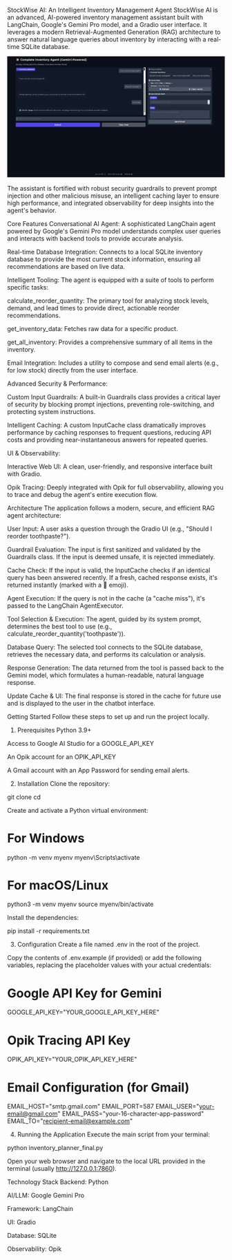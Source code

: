 StockWise AI: An Intelligent Inventory Management Agent
StockWise AI is an advanced, AI-powered inventory management assistant built with LangChain, Google's Gemini Pro model, and a Gradio user interface. It leverages a modern Retrieval-Augmented Generation (RAG) architecture to answer natural language queries about inventory by interacting with a real-time SQLite database.

![homepage](public/image.png)

The assistant is fortified with robust security guardrails to prevent prompt injection and other malicious misuse, an intelligent caching layer to ensure high performance, and integrated observability for deep insights into the agent's behavior.

Core Features
Conversational AI Agent: A sophisticated LangChain agent powered by Google's Gemini Pro model understands complex user queries and interacts with backend tools to provide accurate analysis.

Real-time Database Integration: Connects to a local SQLite inventory database to provide the most current stock information, ensuring all recommendations are based on live data.

Intelligent Tooling: The agent is equipped with a suite of tools to perform specific tasks:

calculate_reorder_quantity: The primary tool for analyzing stock levels, demand, and lead times to provide direct, actionable reorder recommendations.

get_inventory_data: Fetches raw data for a specific product.

get_all_inventory: Provides a comprehensive summary of all items in the inventory.

Email Integration: Includes a utility to compose and send email alerts (e.g., for low stock) directly from the user interface.

Advanced Security & Performance:

Custom Input Guardrails: A built-in Guardrails class provides a critical layer of security by blocking prompt injections, preventing role-switching, and protecting system instructions.

Intelligent Caching: A custom InputCache class dramatically improves performance by caching responses to frequent questions, reducing API costs and providing near-instantaneous answers for repeated queries.

UI & Observability:

Interactive Web UI: A clean, user-friendly, and responsive interface built with Gradio.

Opik Tracing: Deeply integrated with Opik for full observability, allowing you to trace and debug the agent's entire execution flow.

Architecture
The application follows a modern, secure, and efficient RAG agent architecture:

User Input: A user asks a question through the Gradio UI (e.g., "Should I reorder toothpaste?").

Guardrail Evaluation: The input is first sanitized and validated by the Guardrails class. If the input is deemed unsafe, it is rejected immediately.

Cache Check: If the input is valid, the InputCache checks if an identical query has been answered recently. If a fresh, cached response exists, it's returned instantly (marked with a 🔄 emoji).

Agent Execution: If the query is not in the cache (a "cache miss"), it's passed to the LangChain AgentExecutor.

Tool Selection & Execution: The agent, guided by its system prompt, determines the best tool to use (e.g., calculate_reorder_quantity('toothpaste')).

Database Query: The selected tool connects to the SQLite database, retrieves the necessary data, and performs its calculation or analysis.

Response Generation: The data returned from the tool is passed back to the Gemini model, which formulates a human-readable, natural language response.

Update Cache & UI: The final response is stored in the cache for future use and is displayed to the user in the chatbot interface.

Getting Started
Follow these steps to set up and run the project locally.

1. Prerequisites
   Python 3.9+

Access to Google AI Studio for a GOOGLE_API_KEY

An Opik account for an OPIK_API_KEY

A Gmail account with an App Password for sending email alerts.

2. Installation
   Clone the repository:

git clone <your-repository-url>
cd <your-repository-folder>

Create and activate a Python virtual environment:

# For Windows

python -m venv myenv
myenv\Scripts\activate

# For macOS/Linux

python3 -m venv myenv
source myenv/bin/activate

Install the dependencies:

pip install -r requirements.txt

3. Configuration
   Create a file named .env in the root of the project.

Copy the contents of .env.example (if provided) or add the following variables, replacing the placeholder values with your actual credentials:

# Google API Key for Gemini

GOOGLE_API_KEY="YOUR_GOOGLE_API_KEY_HERE"

# Opik Tracing API Key

OPIK_API_KEY="YOUR_OPIK_API_KEY_HERE"

# Email Configuration (for Gmail)

EMAIL_HOST="smtp.gmail.com"
EMAIL_PORT=587
EMAIL_USER="your-email@gmail.com"
EMAIL_PASS="your-16-character-app-password"
EMAIL_TO="recipient-email@example.com"

4. Running the Application
   Execute the main script from your terminal:

python inventory_planner_final.py

Open your web browser and navigate to the local URL provided in the terminal (usually http://127.0.0.1:7860).

Technology Stack
Backend: Python

AI/LLM: Google Gemini Pro

Framework: LangChain

UI: Gradio

Database: SQLite

Observability: Opik
